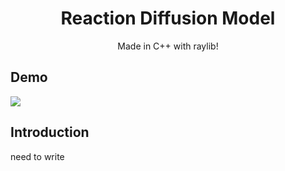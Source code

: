 <h1 align="center">
Reaction Diffusion Model</h2>
<p align="center">Made in C++ with raylib!</p>

## Demo 
<img src="https://github.com/Datavorous/ReactionDiffusion/blob/main/demo.gif?raw=true">

## Introduction
need to write
